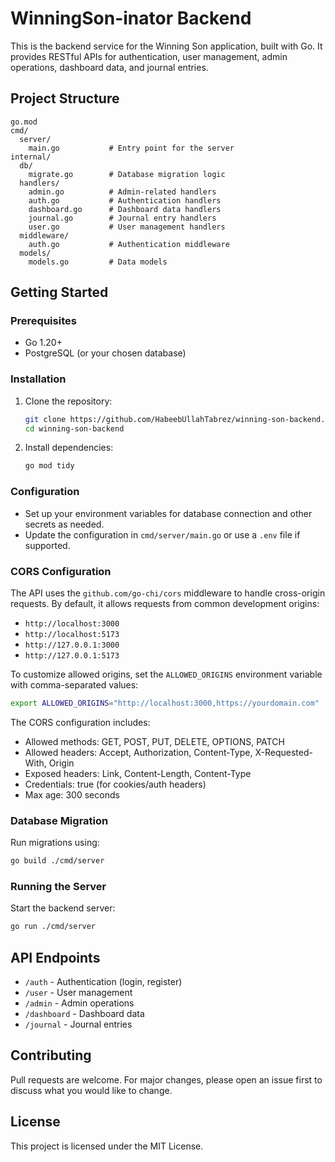 # WinningSon-inator Backend

This is the backend service for the Winning Son application, built with Go. It provides RESTful APIs for authentication, user management, admin operations, dashboard data, and journal entries.

## Project Structure

```
go.mod
cmd/
  server/
    main.go           # Entry point for the server
internal/
  db/
    migrate.go        # Database migration logic
  handlers/
    admin.go          # Admin-related handlers
    auth.go           # Authentication handlers
    dashboard.go      # Dashboard data handlers
    journal.go        # Journal entry handlers
    user.go           # User management handlers
  middleware/
    auth.go           # Authentication middleware
  models/
    models.go         # Data models
```

## Getting Started

### Prerequisites
- Go 1.20+
- PostgreSQL (or your chosen database)

### Installation
1. Clone the repository:
   ```sh
   git clone https://github.com/HabeebUllahTabrez/winning-son-backend.git
   cd winning-son-backend
   ```
2. Install dependencies:
   ```sh
   go mod tidy
   ```

### Configuration
- Set up your environment variables for database connection and other secrets as needed.
- Update the configuration in `cmd/server/main.go` or use a `.env` file if supported.

### CORS Configuration
The API uses the `github.com/go-chi/cors` middleware to handle cross-origin requests. By default, it allows requests from common development origins:
- `http://localhost:3000`
- `http://localhost:5173`
- `http://127.0.0.1:3000`
- `http://127.0.0.1:5173`

To customize allowed origins, set the `ALLOWED_ORIGINS` environment variable with comma-separated values:
```sh
export ALLOWED_ORIGINS="http://localhost:3000,https://yourdomain.com"
```

The CORS configuration includes:
- Allowed methods: GET, POST, PUT, DELETE, OPTIONS, PATCH
- Allowed headers: Accept, Authorization, Content-Type, X-Requested-With, Origin
- Exposed headers: Link, Content-Length, Content-Type
- Credentials: true (for cookies/auth headers)
- Max age: 300 seconds

### Database Migration
Run migrations using:
```sh
go build ./cmd/server
```

### Running the Server
Start the backend server:
```sh
go run ./cmd/server
```

## API Endpoints
- `/auth`      - Authentication (login, register)
- `/user`      - User management
- `/admin`     - Admin operations
- `/dashboard` - Dashboard data
- `/journal`   - Journal entries

## Contributing
Pull requests are welcome. For major changes, please open an issue first to discuss what you would like to change.

## License
This project is licensed under the MIT License.
